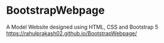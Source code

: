 # BootstrapWebpage
A Model Website designed using HTML, CSS and Bootstrap 5
https://rahulprakash02.github.io/BootstrapWebpage/
